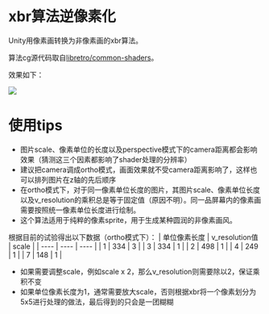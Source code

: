 # xbr算法逆像素化

Unity用像素画转换为非像素画的xbr算法。

算法cg源代码取自[libretro/common-shaders](https://github.com/libretro/common-shaders/blob/master/xbrz/shaders/4xbrz.cg)。

效果如下：

![](https://user-images.githubusercontent.com/17641368/86329858-63d21b00-bc79-11ea-818a-380b8e2ff1bc.png)


# 使用tips

- 图片scale、像素单位的长度以及perspective模式下的camera距离都会影响效果（猜测这三个因素都影响了shader处理的分辨率）
- 建议把camera调成ortho模式，画面效果就不受camera距离影响了，这样也可以排列图片在z轴的先后顺序
- 在ortho模式下，对于同一像素单位长度的图片，其图片scale、像素单位长度以及v_resolution的乘积总是等于固定值（原因不明）。同一品屏幕内的像素画需要按照统一像素单位长度进行绘制。
- 这个算法适用于纯粹的像素sprite，用于生成某种圆润的非像素画风。

根据目前的试验得出以下数据（ortho模式下）：
|  单位像素长度   | v_resolution值  | scale |
|  ----  | ----  | ---- |
| 1  | 334 | 3 |
| 3  | 334 | 1 |
| 2  | 498 | 1 |
| 4  | 249 | 1 |
| 7  | 148 | 1 |
- 如果需要调整scale，例如scale x 2，那么v_resolution则需要除以2，保证乘积不变
- 如果单位像素长度为1，通常需要放大scale，否则根据xbr将一个像素划分为5x5进行处理的做法，最后得到的只会是一团糊糊


